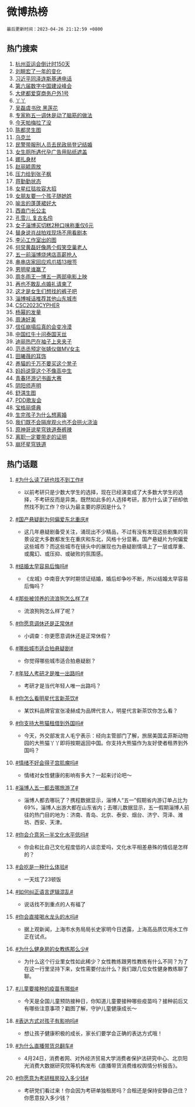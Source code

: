 # 微博热榜

`最后更新时间：2023-04-26 21:12:59 +0800`

## 热门搜索

1. [杭州亚运会倒计时150天](https://m.weibo.cn/search?containerid=100103type%3D1%26t%3D10%26q%3D%23%E6%9D%AD%E5%B7%9E%E4%BA%9A%E8%BF%90%E4%BC%9A%E5%80%92%E8%AE%A1%E6%97%B6150%E5%A4%A9%23&stream_entry_id=51&isnewpage=1&extparam=seat%3D1%26pos%3D0%26dgr%3D0%26c_type%3D51%26cate%3D10103%26filter_type%3Drealtimehot%26stream_entry_id%3D51%26display_time%3D1682514778%26pre_seqid%3D168251477873002027178&luicode=10000011&lfid=106003type%253D25%2526t%253D3%2526disable_hot%253D1%2526filter_type%253Drealtimehot)
1. [刘畊宏了一年的变化](https://m.weibo.cn/search?containerid=100103type%3D1%26t%3D10%26q%3D%23%E5%88%98%E7%95%8A%E5%AE%8F%E4%BA%86%E4%B8%80%E5%B9%B4%E7%9A%84%E5%8F%98%E5%8C%96%23&stream_entry_id=31&isnewpage=1&extparam=seat%3D1%26band_rank%3D1%26dgr%3D0%26realpos%3D1%26lcate%3D5001%26stream_entry_id%3D31%26pos%3D0%26c_type%3D31%26flag%3D2%26q%3D%2523%25E5%2588%2598%25E7%2595%258A%25E5%25AE%258F%25E4%25BA%2586%25E4%25B8%2580%25E5%25B9%25B4%25E7%259A%2584%25E5%258F%2598%25E5%258C%2596%2523%26cate%3D5001%26filter_type%3Drealtimehot%26display_time%3D1682514778%26pre_seqid%3D168251477873002027178&luicode=10000011&lfid=106003type%253D25%2526t%253D3%2526disable_hot%253D1%2526filter_type%253Drealtimehot)
1. [习近平同泽连斯基通电话](https://m.weibo.cn/search?containerid=100103type%3D1%26t%3D10%26q%3D%23%E4%B9%A0%E8%BF%91%E5%B9%B3%E5%90%8C%E6%B3%BD%E8%BF%9E%E6%96%AF%E5%9F%BA%E9%80%9A%E7%94%B5%E8%AF%9D%23&stream_entry_id=31&isnewpage=1&extparam=seat%3D1%26band_rank%3D2%26dgr%3D0%26realpos%3D2%26lcate%3D5001%26stream_entry_id%3D31%26pos%3D1%26c_type%3D31%26flag%3D1%26q%3D%2523%25E4%25B9%25A0%25E8%25BF%2591%25E5%25B9%25B3%25E5%2590%258C%25E6%25B3%25BD%25E8%25BF%259E%25E6%2596%25AF%25E5%259F%25BA%25E9%2580%259A%25E7%2594%25B5%25E8%25AF%259D%2523%26cate%3D5001%26filter_type%3Drealtimehot%26display_time%3D1682514778%26pre_seqid%3D168251477873002027178&luicode=10000011&lfid=106003type%253D25%2526t%253D3%2526disable_hot%253D1%2526filter_type%253Drealtimehot)
1. [第六届数字中国建设峰会](https://m.weibo.cn/search?containerid=100103type%3D1%26t%3D10%26q%3D%23%E7%AC%AC%E5%85%AD%E5%B1%8A%E6%95%B0%E5%AD%97%E4%B8%AD%E5%9B%BD%E5%BB%BA%E8%AE%BE%E5%B3%B0%E4%BC%9A%23&stream_entry_id=31&isnewpage=1&extparam=seat%3D1%26band_rank%3D3%26dgr%3D0%26realpos%3D3%26lcate%3D5001%26stream_entry_id%3D31%26pos%3D2%26c_type%3D31%26flag%3D1%26q%3D%2523%25E7%25AC%25AC%25E5%2585%25AD%25E5%25B1%258A%25E6%2595%25B0%25E5%25AD%2597%25E4%25B8%25AD%25E5%259B%25BD%25E5%25BB%25BA%25E8%25AE%25BE%25E5%25B3%25B0%25E4%25BC%259A%2523%26cate%3D5001%26filter_type%3Drealtimehot%26display_time%3D1682514778%26pre_seqid%3D168251477873002027178&luicode=10000011&lfid=106003type%253D25%2526t%253D3%2526disable_hot%253D1%2526filter_type%253Drealtimehot)
1. [大佬都爱穿商务户外1号](https://m.weibo.cn/search?containerid=100103type%3D1%26t%3D10%26q%3D%23%E5%A4%A7%E4%BD%AC%E9%83%BD%E7%88%B1%E7%A9%BF%E5%95%86%E5%8A%A1%E6%88%B7%E5%A4%961%E5%8F%B7%23&stream_entry_id=31&isnewpage=1&extparam=seat%3D1%26band_rank%3D4%26dgr%3D0%26lcate%3D5001%26topic_ad%3D1%26stream_entry_id%3D31%26pos%3D3%26c_type%3D31%26q%3D%2523%25E5%25A4%25A7%25E4%25BD%25AC%25E9%2583%25BD%25E7%2588%25B1%25E7%25A9%25BF%25E5%2595%2586%25E5%258A%25A1%25E6%2588%25B7%25E5%25A4%25961%25E5%258F%25B7%2523%26cate%3D5001%26filter_type%3Drealtimehot%26adid%3D187052%26display_time%3D1682514778%26pre_seqid%3D168251477873002027178&luicode=10000011&lfid=106003type%253D25%2526t%253D3%2526disable_hot%253D1%2526filter_type%253Drealtimehot)
1. [丫丫](https://m.weibo.cn/search?containerid=100103type%3D1%26t%3D10%26q%3D%E4%B8%AB%E4%B8%AB&stream_entry_id=31&isnewpage=1&extparam=seat%3D1%26band_rank%3D4%26dgr%3D0%26realpos%3D4%26lcate%3D5001%26stream_entry_id%3D31%26pos%3D4%26c_type%3D31%26flag%3D1%26q%3D%25E4%25B8%25AB%25E4%25B8%25AB%26cate%3D5001%26filter_type%3Drealtimehot%26display_time%3D1682514778%26pre_seqid%3D168251477873002027178&luicode=10000011&lfid=106003type%253D25%2526t%253D3%2526disable_hot%253D1%2526filter_type%253Drealtimehot)
1. [吴磊虞书欣 黑莲花](https://m.weibo.cn/search?containerid=100103type%3D1%26t%3D10%26q%3D%E5%90%B4%E7%A3%8A%E8%99%9E%E4%B9%A6%E6%AC%A3+%E9%BB%91%E8%8E%B2%E8%8A%B1&stream_entry_id=31&isnewpage=1&extparam=seat%3D1%26band_rank%3D5%26dgr%3D0%26realpos%3D5%26lcate%3D5001%26stream_entry_id%3D31%26pos%3D5%26c_type%3D31%26flag%3D2%26q%3D%25E5%2590%25B4%25E7%25A3%258A%25E8%2599%259E%25E4%25B9%25A6%25E6%25AC%25A3%2520%25E9%25BB%2591%25E8%258E%25B2%25E8%258A%25B1%26cate%3D5001%26filter_type%3Drealtimehot%26display_time%3D1682514778%26pre_seqid%3D168251477873002027178&luicode=10000011&lfid=106003type%253D25%2526t%253D3%2526disable_hot%253D1%2526filter_type%253Drealtimehot)
1. [专家称五一调休是动了脑筋的做法](https://m.weibo.cn/search?containerid=100103type%3D1%26t%3D10%26q%3D%23%E4%B8%93%E5%AE%B6%E7%A7%B0%E4%BA%94%E4%B8%80%E8%B0%83%E4%BC%91%E6%98%AF%E5%8A%A8%E4%BA%86%E8%84%91%E7%AD%8B%E7%9A%84%E5%81%9A%E6%B3%95%23&stream_entry_id=31&isnewpage=1&extparam=seat%3D1%26band_rank%3D6%26dgr%3D0%26realpos%3D6%26lcate%3D5001%26stream_entry_id%3D31%26pos%3D6%26c_type%3D31%26flag%3D2%26q%3D%2523%25E4%25B8%2593%25E5%25AE%25B6%25E7%25A7%25B0%25E4%25BA%2594%25E4%25B8%2580%25E8%25B0%2583%25E4%25BC%2591%25E6%2598%25AF%25E5%258A%25A8%25E4%25BA%2586%25E8%2584%2591%25E7%25AD%258B%25E7%259A%2584%25E5%2581%259A%25E6%25B3%2595%2523%26cate%3D5001%26filter_type%3Drealtimehot%26display_time%3D1682514778%26pre_seqid%3D168251477873002027178&luicode=10000011&lfid=106003type%253D25%2526t%253D3%2526disable_hot%253D1%2526filter_type%253Drealtimehot)
1. [今天帕梅拉了没](https://m.weibo.cn/search?containerid=100103type%3D1%26t%3D10%26q%3D%23%E4%BB%8A%E5%A4%A9%E5%B8%95%E6%A2%85%E6%8B%89%E4%BA%86%E6%B2%A1%23&stream_entry_id=31&isnewpage=1&extparam=seat%3D1%26band_rank%3D7%26dgr%3D0%26lcate%3D5001%26stream_entry_id%3D31%26pos%3D7%26c_type%3D31%26q%3D%2523%25E4%25BB%258A%25E5%25A4%25A9%25E5%25B8%2595%25E6%25A2%2585%25E6%258B%2589%25E4%25BA%2586%25E6%25B2%25A1%2523%26cate%3D5001%26filter_type%3Drealtimehot%26adid%3D187626%26display_time%3D1682514778%26pre_seqid%3D168251477873002027178&luicode=10000011&lfid=106003type%253D25%2526t%253D3%2526disable_hot%253D1%2526filter_type%253Drealtimehot)
1. [陈都灵生图](https://m.weibo.cn/search?containerid=100103type%3D1%26t%3D10%26q%3D%23%E9%99%88%E9%83%BD%E7%81%B5%E7%94%9F%E5%9B%BE%23&stream_entry_id=31&isnewpage=1&extparam=seat%3D1%26band_rank%3D7%26dgr%3D0%26realpos%3D7%26lcate%3D5001%26stream_entry_id%3D31%26pos%3D8%26c_type%3D31%26flag%3D1%26q%3D%2523%25E9%2599%2588%25E9%2583%25BD%25E7%2581%25B5%25E7%2594%259F%25E5%259B%25BE%2523%26cate%3D5001%26filter_type%3Drealtimehot%26display_time%3D1682514778%26pre_seqid%3D168251477873002027178&luicode=10000011&lfid=106003type%253D25%2526t%253D3%2526disable_hot%253D1%2526filter_type%253Drealtimehot)
1. [乌克兰](https://m.weibo.cn/search?containerid=100103type%3D1%26t%3D10%26q%3D%23%E4%B9%8C%E5%85%8B%E5%85%B0%23&stream_entry_id=31&isnewpage=1&extparam=seat%3D1%26band_rank%3D8%26dgr%3D0%26realpos%3D8%26lcate%3D5001%26stream_entry_id%3D31%26pos%3D9%26c_type%3D31%26flag%3D1%26q%3D%2523%25E4%25B9%258C%25E5%2585%258B%25E5%2585%25B0%2523%26cate%3D5001%26filter_type%3Drealtimehot%26display_time%3D1682514778%26pre_seqid%3D168251477873002027178&luicode=10000011&lfid=106003type%253D25%2526t%253D3%2526disable_hot%253D1%2526filter_type%253Drealtimehot)
1. [民警带服刑人员去民政局登记结婚](https://m.weibo.cn/search?containerid=100103type%3D1%26t%3D10%26q%3D%23%E6%B0%91%E8%AD%A6%E5%B8%A6%E6%9C%8D%E5%88%91%E4%BA%BA%E5%91%98%E5%8E%BB%E6%B0%91%E6%94%BF%E5%B1%80%E7%99%BB%E8%AE%B0%E7%BB%93%E5%A9%9A%23&stream_entry_id=31&isnewpage=1&extparam=seat%3D1%26band_rank%3D9%26dgr%3D0%26realpos%3D9%26lcate%3D5001%26stream_entry_id%3D31%26pos%3D10%26c_type%3D31%26flag%3D1%26q%3D%2523%25E6%25B0%2591%25E8%25AD%25A6%25E5%25B8%25A6%25E6%259C%258D%25E5%2588%2591%25E4%25BA%25BA%25E5%2591%2598%25E5%258E%25BB%25E6%25B0%2591%25E6%2594%25BF%25E5%25B1%2580%25E7%2599%25BB%25E8%25AE%25B0%25E7%25BB%2593%25E5%25A9%259A%2523%26cate%3D5001%26filter_type%3Drealtimehot%26display_time%3D1682514778%26pre_seqid%3D168251477873002027178&luicode=10000011&lfid=106003type%253D25%2526t%253D3%2526disable_hot%253D1%2526filter_type%253Drealtimehot)
1. [女生厕所遇代孕广告用贴纸遮盖](https://m.weibo.cn/search?containerid=100103type%3D1%26t%3D10%26q%3D%23%E5%A5%B3%E7%94%9F%E5%8E%95%E6%89%80%E9%81%87%E4%BB%A3%E5%AD%95%E5%B9%BF%E5%91%8A%E7%94%A8%E8%B4%B4%E7%BA%B8%E9%81%AE%E7%9B%96%23&stream_entry_id=31&isnewpage=1&extparam=seat%3D1%26band_rank%3D10%26dgr%3D0%26realpos%3D10%26lcate%3D5001%26stream_entry_id%3D31%26pos%3D11%26c_type%3D31%26flag%3D0%26q%3D%2523%25E5%25A5%25B3%25E7%2594%259F%25E5%258E%2595%25E6%2589%2580%25E9%2581%2587%25E4%25BB%25A3%25E5%25AD%2595%25E5%25B9%25BF%25E5%2591%258A%25E7%2594%25A8%25E8%25B4%25B4%25E7%25BA%25B8%25E9%2581%25AE%25E7%259B%2596%2523%26cate%3D5001%26filter_type%3Drealtimehot%26display_time%3D1682514778%26pre_seqid%3D168251477873002027178&luicode=10000011&lfid=106003type%253D25%2526t%253D3%2526disable_hot%253D1%2526filter_type%253Drealtimehot)
1. [娜扎身材](https://m.weibo.cn/search?containerid=100103type%3D1%26t%3D10%26q%3D%E5%A8%9C%E6%89%8E%E8%BA%AB%E6%9D%90&stream_entry_id=31&isnewpage=1&extparam=seat%3D1%26band_rank%3D11%26dgr%3D0%26realpos%3D11%26lcate%3D5001%26stream_entry_id%3D31%26pos%3D12%26c_type%3D31%26flag%3D1%26q%3D%25E5%25A8%259C%25E6%2589%258E%25E8%25BA%25AB%25E6%259D%2590%26cate%3D5001%26filter_type%3Drealtimehot%26display_time%3D1682514778%26pre_seqid%3D168251477873002027178&luicode=10000011&lfid=106003type%253D25%2526t%253D3%2526disable_hot%253D1%2526filter_type%253Drealtimehot)
1. [赵丽颖周放](https://m.weibo.cn/search?containerid=100103type%3D1%26t%3D10%26q%3D%E8%B5%B5%E4%B8%BD%E9%A2%96%E5%91%A8%E6%94%BE&stream_entry_id=31&isnewpage=1&extparam=seat%3D1%26band_rank%3D12%26dgr%3D0%26realpos%3D12%26lcate%3D5001%26stream_entry_id%3D31%26pos%3D13%26c_type%3D31%26flag%3D1%26q%3D%25E8%25B5%25B5%25E4%25B8%25BD%25E9%25A2%2596%25E5%2591%25A8%25E6%2594%25BE%26cate%3D5001%26filter_type%3Drealtimehot%26display_time%3D1682514778%26pre_seqid%3D168251477873002027178&luicode=10000011&lfid=106003type%253D25%2526t%253D3%2526disable_hot%253D1%2526filter_type%253Drealtimehot)
1. [压力给到张子枫](https://m.weibo.cn/search?containerid=100103type%3D1%26t%3D10%26q%3D%23%E5%8E%8B%E5%8A%9B%E7%BB%99%E5%88%B0%E5%BC%A0%E5%AD%90%E6%9E%AB%23&stream_entry_id=31&isnewpage=1&extparam=seat%3D1%26band_rank%3D13%26dgr%3D0%26realpos%3D13%26lcate%3D5001%26stream_entry_id%3D31%26pos%3D14%26c_type%3D31%26flag%3D1%26q%3D%2523%25E5%258E%258B%25E5%258A%259B%25E7%25BB%2599%25E5%2588%25B0%25E5%25BC%25A0%25E5%25AD%2590%25E6%259E%25AB%2523%26cate%3D5001%26filter_type%3Drealtimehot%26display_time%3D1682514778%26pre_seqid%3D168251477873002027178&luicode=10000011&lfid=106003type%253D25%2526t%253D3%2526disable_hot%253D1%2526filter_type%253Drealtimehot)
1. [蒋勤勤状态](https://m.weibo.cn/search?containerid=100103type%3D1%26t%3D10%26q%3D%E8%92%8B%E5%8B%A4%E5%8B%A4%E7%8A%B6%E6%80%81&stream_entry_id=31&isnewpage=1&extparam=seat%3D1%26band_rank%3D14%26dgr%3D0%26realpos%3D14%26lcate%3D5001%26stream_entry_id%3D31%26pos%3D15%26c_type%3D31%26flag%3D1%26q%3D%25E8%2592%258B%25E5%258B%25A4%25E5%258B%25A4%25E7%258A%25B6%25E6%2580%2581%26cate%3D5001%26filter_type%3Drealtimehot%26display_time%3D1682514778%26pre_seqid%3D168251477873002027178&luicode=10000011&lfid=106003type%253D25%2526t%253D3%2526disable_hot%253D1%2526filter_type%253Drealtimehot)
1. [女星红毯妆容大招](https://m.weibo.cn/search?containerid=100103type%3D1%26t%3D10%26q%3D%23%E5%A5%B3%E6%98%9F%E7%BA%A2%E6%AF%AF%E5%A6%86%E5%AE%B9%E5%A4%A7%E6%8B%9B%23&stream_entry_id=31&isnewpage=1&extparam=seat%3D1%26band_rank%3D15%26dgr%3D0%26realpos%3D15%26lcate%3D5001%26stream_entry_id%3D31%26pos%3D16%26c_type%3D31%26flag%3D0%26q%3D%2523%25E5%25A5%25B3%25E6%2598%259F%25E7%25BA%25A2%25E6%25AF%25AF%25E5%25A6%2586%25E5%25AE%25B9%25E5%25A4%25A7%25E6%258B%259B%2523%26cate%3D5001%26filter_type%3Drealtimehot%26adid%3D187644%26display_time%3D1682514778%26pre_seqid%3D168251477873002027178&luicode=10000011&lfid=106003type%253D25%2526t%253D3%2526disable_hot%253D1%2526filter_type%253Drealtimehot)
1. [女朋友要一个孩子随她姓](https://m.weibo.cn/search?containerid=100103type%3D1%26t%3D10%26q%3D%E5%A5%B3%E6%9C%8B%E5%8F%8B%E8%A6%81%E4%B8%80%E4%B8%AA%E5%AD%A9%E5%AD%90%E9%9A%8F%E5%A5%B9%E5%A7%93&stream_entry_id=31&isnewpage=1&extparam=seat%3D1%26band_rank%3D16%26dgr%3D0%26realpos%3D16%26lcate%3D5001%26stream_entry_id%3D31%26pos%3D17%26c_type%3D31%26flag%3D0%26q%3D%25E5%25A5%25B3%25E6%259C%258B%25E5%258F%258B%25E8%25A6%2581%25E4%25B8%2580%25E4%25B8%25AA%25E5%25AD%25A9%25E5%25AD%2590%25E9%259A%258F%25E5%25A5%25B9%25E5%25A7%2593%26cate%3D5001%26filter_type%3Drealtimehot%26display_time%3D1682514778%26pre_seqid%3D168251477873002027178&luicode=10000011&lfid=106003type%253D25%2526t%253D3%2526disable_hot%253D1%2526filter_type%253Drealtimehot)
1. [喻言的蓬蓬裙好大](https://m.weibo.cn/search?containerid=100103type%3D1%26t%3D10%26q%3D%23%E5%96%BB%E8%A8%80%E7%9A%84%E8%93%AC%E8%93%AC%E8%A3%99%E5%A5%BD%E5%A4%A7%23&stream_entry_id=31&isnewpage=1&extparam=seat%3D1%26band_rank%3D17%26dgr%3D0%26realpos%3D17%26lcate%3D5001%26stream_entry_id%3D31%26pos%3D18%26c_type%3D31%26flag%3D1%26q%3D%2523%25E5%2596%25BB%25E8%25A8%2580%25E7%259A%2584%25E8%2593%25AC%25E8%2593%25AC%25E8%25A3%2599%25E5%25A5%25BD%25E5%25A4%25A7%2523%26cate%3D5001%26filter_type%3Drealtimehot%26display_time%3D1682514778%26pre_seqid%3D168251477873002027178&luicode=10000011&lfid=106003type%253D25%2526t%253D3%2526disable_hot%253D1%2526filter_type%253Drealtimehot)
1. [西直门长公主](https://m.weibo.cn/search?containerid=100103type%3D1%26t%3D10%26q%3D%E8%A5%BF%E7%9B%B4%E9%97%A8%E9%95%BF%E5%85%AC%E4%B8%BB&stream_entry_id=31&isnewpage=1&extparam=seat%3D1%26band_rank%3D18%26dgr%3D0%26realpos%3D18%26lcate%3D5001%26stream_entry_id%3D31%26pos%3D19%26c_type%3D31%26flag%3D0%26q%3D%25E8%25A5%25BF%25E7%259B%25B4%25E9%2597%25A8%25E9%2595%25BF%25E5%2585%25AC%25E4%25B8%25BB%26cate%3D5001%26filter_type%3Drealtimehot%26display_time%3D1682514778%26pre_seqid%3D168251477873002027178&luicode=10000011&lfid=106003type%253D25%2526t%253D3%2526disable_hot%253D1%2526filter_type%253Drealtimehot)
1. [孔雪儿 复古名伶](https://m.weibo.cn/search?containerid=100103type%3D1%26t%3D10%26q%3D%E5%AD%94%E9%9B%AA%E5%84%BF+%E5%A4%8D%E5%8F%A4%E5%90%8D%E4%BC%B6&stream_entry_id=31&isnewpage=1&extparam=seat%3D1%26band_rank%3D19%26dgr%3D0%26realpos%3D19%26lcate%3D5001%26stream_entry_id%3D31%26pos%3D20%26c_type%3D31%26flag%3D1%26q%3D%25E5%25AD%2594%25E9%259B%25AA%25E5%2584%25BF%2520%25E5%25A4%258D%25E5%258F%25A4%25E5%2590%258D%25E4%25BC%25B6%26cate%3D5001%26filter_type%3Drealtimehot%26display_time%3D1682514778%26pre_seqid%3D168251477873002027178&luicode=10000011&lfid=106003type%253D25%2526t%253D3%2526disable_hot%253D1%2526filter_type%253Drealtimehot)
1. [女子淄博买切糕2种口味称重仅6元](https://m.weibo.cn/search?containerid=100103type%3D1%26t%3D10%26q%3D%23%E5%A5%B3%E5%AD%90%E6%B7%84%E5%8D%9A%E4%B9%B0%E5%88%87%E7%B3%952%E7%A7%8D%E5%8F%A3%E5%91%B3%E7%A7%B0%E9%87%8D%E4%BB%856%E5%85%83%23&stream_entry_id=31&isnewpage=1&extparam=seat%3D1%26band_rank%3D20%26dgr%3D0%26realpos%3D20%26lcate%3D5001%26stream_entry_id%3D31%26pos%3D21%26c_type%3D31%26flag%3D0%26q%3D%2523%25E5%25A5%25B3%25E5%25AD%2590%25E6%25B7%2584%25E5%258D%259A%25E4%25B9%25B0%25E5%2588%2587%25E7%25B3%25952%25E7%25A7%258D%25E5%258F%25A3%25E5%2591%25B3%25E7%25A7%25B0%25E9%2587%258D%25E4%25BB%25856%25E5%2585%2583%2523%26cate%3D5001%26filter_type%3Drealtimehot%26display_time%3D1682514778%26pre_seqid%3D168251477873002027178&luicode=10000011&lfid=106003type%253D25%2526t%253D3%2526disable_hot%253D1%2526filter_type%253Drealtimehot)
1. [替身说肖战拍戏现场不用看剧本](https://m.weibo.cn/search?containerid=100103type%3D1%26t%3D10%26q%3D%23%E6%9B%BF%E8%BA%AB%E8%AF%B4%E8%82%96%E6%88%98%E6%8B%8D%E6%88%8F%E7%8E%B0%E5%9C%BA%E4%B8%8D%E7%94%A8%E7%9C%8B%E5%89%A7%E6%9C%AC%23&stream_entry_id=31&isnewpage=1&extparam=seat%3D1%26band_rank%3D21%26dgr%3D0%26realpos%3D21%26lcate%3D5001%26stream_entry_id%3D31%26pos%3D22%26c_type%3D31%26flag%3D2%26q%3D%2523%25E6%259B%25BF%25E8%25BA%25AB%25E8%25AF%25B4%25E8%2582%2596%25E6%2588%2598%25E6%258B%258D%25E6%2588%258F%25E7%258E%25B0%25E5%259C%25BA%25E4%25B8%258D%25E7%2594%25A8%25E7%259C%258B%25E5%2589%25A7%25E6%259C%25AC%2523%26cate%3D5001%26filter_type%3Drealtimehot%26display_time%3D1682514778%26pre_seqid%3D168251477873002027178&luicode=10000011&lfid=106003type%253D25%2526t%253D3%2526disable_hot%253D1%2526filter_type%253Drealtimehot)
1. [李沁工作室出的图](https://m.weibo.cn/search?containerid=100103type%3D1%26t%3D10%26q%3D%E6%9D%8E%E6%B2%81%E5%B7%A5%E4%BD%9C%E5%AE%A4%E5%87%BA%E7%9A%84%E5%9B%BE&stream_entry_id=31&isnewpage=1&extparam=seat%3D1%26band_rank%3D22%26dgr%3D0%26realpos%3D22%26lcate%3D5001%26stream_entry_id%3D31%26pos%3D23%26c_type%3D31%26flag%3D0%26q%3D%25E6%259D%258E%25E6%25B2%2581%25E5%25B7%25A5%25E4%25BD%259C%25E5%25AE%25A4%25E5%2587%25BA%25E7%259A%2584%25E5%259B%25BE%26cate%3D5001%26filter_type%3Drealtimehot%26display_time%3D1682514778%26pre_seqid%3D168251477873002027178&luicode=10000011&lfid=106003type%253D25%2526t%253D3%2526disable_hot%253D1%2526filter_type%253Drealtimehot)
1. [何炅黄磊好像两个假笑空巢老人](https://m.weibo.cn/search?containerid=100103type%3D1%26t%3D10%26q%3D%23%E4%BD%95%E7%82%85%E9%BB%84%E7%A3%8A%E5%A5%BD%E5%83%8F%E4%B8%A4%E4%B8%AA%E5%81%87%E7%AC%91%E7%A9%BA%E5%B7%A2%E8%80%81%E4%BA%BA%23&stream_entry_id=31&isnewpage=1&extparam=seat%3D1%26band_rank%3D23%26dgr%3D0%26realpos%3D23%26lcate%3D5001%26stream_entry_id%3D31%26pos%3D24%26c_type%3D31%26flag%3D0%26q%3D%2523%25E4%25BD%2595%25E7%2582%2585%25E9%25BB%2584%25E7%25A3%258A%25E5%25A5%25BD%25E5%2583%258F%25E4%25B8%25A4%25E4%25B8%25AA%25E5%2581%2587%25E7%25AC%2591%25E7%25A9%25BA%25E5%25B7%25A2%25E8%2580%2581%25E4%25BA%25BA%2523%26cate%3D5001%26filter_type%3Drealtimehot%26display_time%3D1682514778%26pre_seqid%3D168251477873002027178&luicode=10000011&lfid=106003type%253D25%2526t%253D3%2526disable_hot%253D1%2526filter_type%253Drealtimehot)
1. [五一前淄博烧烤店高薪抢人](https://m.weibo.cn/search?containerid=100103type%3D1%26t%3D10%26q%3D%23%E4%BA%94%E4%B8%80%E5%89%8D%E6%B7%84%E5%8D%9A%E7%83%A7%E7%83%A4%E5%BA%97%E9%AB%98%E8%96%AA%E6%8A%A2%E4%BA%BA%23&stream_entry_id=31&isnewpage=1&extparam=seat%3D1%26band_rank%3D24%26dgr%3D0%26realpos%3D24%26lcate%3D5001%26stream_entry_id%3D31%26pos%3D25%26c_type%3D31%26flag%3D1%26q%3D%2523%25E4%25BA%2594%25E4%25B8%2580%25E5%2589%258D%25E6%25B7%2584%25E5%258D%259A%25E7%2583%25A7%25E7%2583%25A4%25E5%25BA%2597%25E9%25AB%2598%25E8%2596%25AA%25E6%258A%25A2%25E4%25BA%25BA%2523%26cate%3D5001%26filter_type%3Drealtimehot%26display_time%3D1682514778%26pre_seqid%3D168251477873002027178&luicode=10000011&lfid=106003type%253D25%2526t%253D3%2526disable_hot%253D1%2526filter_type%253Drealtimehot)
1. [串串店家回应鸡爪插13根签](https://m.weibo.cn/search?containerid=100103type%3D1%26t%3D10%26q%3D%23%E4%B8%B2%E4%B8%B2%E5%BA%97%E5%AE%B6%E5%9B%9E%E5%BA%94%E9%B8%A1%E7%88%AA%E6%8F%9213%E6%A0%B9%E7%AD%BE%23&stream_entry_id=31&isnewpage=1&extparam=seat%3D1%26band_rank%3D25%26dgr%3D0%26realpos%3D25%26lcate%3D5001%26stream_entry_id%3D31%26pos%3D26%26c_type%3D31%26flag%3D1%26q%3D%2523%25E4%25B8%25B2%25E4%25B8%25B2%25E5%25BA%2597%25E5%25AE%25B6%25E5%259B%259E%25E5%25BA%2594%25E9%25B8%25A1%25E7%2588%25AA%25E6%258F%259213%25E6%25A0%25B9%25E7%25AD%25BE%2523%26cate%3D5001%26filter_type%3Drealtimehot%26display_time%3D1682514778%26pre_seqid%3D168251477873002027178&luicode=10000011&lfid=106003type%253D25%2526t%253D3%2526disable_hot%253D1%2526filter_type%253Drealtimehot)
1. [男明星谁赢了](https://m.weibo.cn/search?containerid=100103type%3D1%26t%3D10%26q%3D%E7%94%B7%E6%98%8E%E6%98%9F%E8%B0%81%E8%B5%A2%E4%BA%86&stream_entry_id=31&isnewpage=1&extparam=seat%3D1%26band_rank%3D26%26dgr%3D0%26realpos%3D26%26lcate%3D5001%26stream_entry_id%3D31%26pos%3D27%26c_type%3D31%26flag%3D1%26q%3D%25E7%2594%25B7%25E6%2598%258E%25E6%2598%259F%25E8%25B0%2581%25E8%25B5%25A2%25E4%25BA%2586%26cate%3D5001%26filter_type%3Drealtimehot%26display_time%3D1682514778%26pre_seqid%3D168251477873002027178&luicode=10000011&lfid=106003type%253D25%2526t%253D3%2526disable_hot%253D1%2526filter_type%253Drealtimehot)
1. [周冬雨王一博五一两部电影上映](https://m.weibo.cn/search?containerid=100103type%3D1%26t%3D10%26q%3D%23%E5%91%A8%E5%86%AC%E9%9B%A8%E7%8E%8B%E4%B8%80%E5%8D%9A%E4%BA%94%E4%B8%80%E4%B8%A4%E9%83%A8%E7%94%B5%E5%BD%B1%E4%B8%8A%E6%98%A0%23&stream_entry_id=31&isnewpage=1&extparam=seat%3D1%26band_rank%3D27%26dgr%3D0%26realpos%3D27%26lcate%3D5001%26stream_entry_id%3D31%26pos%3D28%26c_type%3D31%26flag%3D1%26q%3D%2523%25E5%2591%25A8%25E5%2586%25AC%25E9%259B%25A8%25E7%258E%258B%25E4%25B8%2580%25E5%258D%259A%25E4%25BA%2594%25E4%25B8%2580%25E4%25B8%25A4%25E9%2583%25A8%25E7%2594%25B5%25E5%25BD%25B1%25E4%25B8%258A%25E6%2598%25A0%2523%26cate%3D5001%26filter_type%3Drealtimehot%26display_time%3D1682514778%26pre_seqid%3D168251477873002027178&luicode=10000011&lfid=106003type%253D25%2526t%253D3%2526disable_hot%253D1%2526filter_type%253Drealtimehot)
1. [再也不敢乱点婚礼请柬了](https://m.weibo.cn/search?containerid=100103type%3D1%26t%3D10%26q%3D%23%E5%86%8D%E4%B9%9F%E4%B8%8D%E6%95%A2%E4%B9%B1%E7%82%B9%E5%A9%9A%E7%A4%BC%E8%AF%B7%E6%9F%AC%E4%BA%86%23&stream_entry_id=31&isnewpage=1&extparam=seat%3D1%26band_rank%3D28%26dgr%3D0%26realpos%3D28%26lcate%3D5001%26stream_entry_id%3D31%26pos%3D29%26c_type%3D31%26flag%3D0%26q%3D%2523%25E5%2586%258D%25E4%25B9%259F%25E4%25B8%258D%25E6%2595%25A2%25E4%25B9%25B1%25E7%2582%25B9%25E5%25A9%259A%25E7%25A4%25BC%25E8%25AF%25B7%25E6%259F%25AC%25E4%25BA%2586%2523%26cate%3D5001%26filter_type%3Drealtimehot%26display_time%3D1682514778%26pre_seqid%3D168251477873002027178&luicode=10000011&lfid=106003type%253D25%2526t%253D3%2526disable_hot%253D1%2526filter_type%253Drealtimehot)
1. [这才是女生们想找的裤子吧](https://m.weibo.cn/search?containerid=100103type%3D1%26t%3D10%26q%3D%23%E8%BF%99%E6%89%8D%E6%98%AF%E5%A5%B3%E7%94%9F%E4%BB%AC%E6%83%B3%E6%89%BE%E7%9A%84%E8%A3%A4%E5%AD%90%E5%90%A7%23&stream_entry_id=31&isnewpage=1&extparam=seat%3D1%26band_rank%3D29%26dgr%3D0%26realpos%3D29%26lcate%3D5001%26stream_entry_id%3D31%26pos%3D30%26c_type%3D31%26flag%3D0%26q%3D%2523%25E8%25BF%2599%25E6%2589%258D%25E6%2598%25AF%25E5%25A5%25B3%25E7%2594%259F%25E4%25BB%25AC%25E6%2583%25B3%25E6%2589%25BE%25E7%259A%2584%25E8%25A3%25A4%25E5%25AD%2590%25E5%2590%25A7%2523%26cate%3D5001%26filter_type%3Drealtimehot%26display_time%3D1682514778%26pre_seqid%3D168251477873002027178&luicode=10000011&lfid=106003type%253D25%2526t%253D3%2526disable_hot%253D1%2526filter_type%253Drealtimehot)
1. [淄博喊话推荐其他山东城市](https://m.weibo.cn/search?containerid=100103type%3D1%26t%3D10%26q%3D%23%E6%B7%84%E5%8D%9A%E5%96%8A%E8%AF%9D%E6%8E%A8%E8%8D%90%E5%85%B6%E4%BB%96%E5%B1%B1%E4%B8%9C%E5%9F%8E%E5%B8%82%23&stream_entry_id=31&isnewpage=1&extparam=seat%3D1%26band_rank%3D30%26dgr%3D0%26realpos%3D30%26lcate%3D5001%26stream_entry_id%3D31%26pos%3D31%26c_type%3D31%26flag%3D0%26q%3D%2523%25E6%25B7%2584%25E5%258D%259A%25E5%2596%258A%25E8%25AF%259D%25E6%258E%25A8%25E8%258D%2590%25E5%2585%25B6%25E4%25BB%2596%25E5%25B1%25B1%25E4%25B8%259C%25E5%259F%258E%25E5%25B8%2582%2523%26cate%3D5001%26filter_type%3Drealtimehot%26display_time%3D1682514778%26pre_seqid%3D168251477873002027178&luicode=10000011&lfid=106003type%253D25%2526t%253D3%2526disable_hot%253D1%2526filter_type%253Drealtimehot)
1. [CSC2023CYPHER](https://m.weibo.cn/search?containerid=100103type%3D1%26t%3D10%26q%3D%23CSC2023CYPHER%23&stream_entry_id=31&isnewpage=1&extparam=seat%3D1%26band_rank%3D31%26dgr%3D0%26realpos%3D31%26lcate%3D5001%26stream_entry_id%3D31%26pos%3D32%26c_type%3D31%26flag%3D1%26q%3D%2523CSC2023CYPHER%2523%26cate%3D5001%26filter_type%3Drealtimehot%26display_time%3D1682514778%26pre_seqid%3D168251477873002027178&luicode=10000011&lfid=106003type%253D25%2526t%253D3%2526disable_hot%253D1%2526filter_type%253Drealtimehot)
1. [杨幂的发量](https://m.weibo.cn/search?containerid=100103type%3D1%26t%3D10%26q%3D%23%E6%9D%A8%E5%B9%82%E7%9A%84%E5%8F%91%E9%87%8F%23&stream_entry_id=31&isnewpage=1&extparam=seat%3D1%26band_rank%3D32%26dgr%3D0%26realpos%3D32%26lcate%3D5001%26stream_entry_id%3D31%26pos%3D33%26c_type%3D31%26flag%3D0%26q%3D%2523%25E6%259D%25A8%25E5%25B9%2582%25E7%259A%2584%25E5%258F%2591%25E9%2587%258F%2523%26cate%3D5001%26filter_type%3Drealtimehot%26display_time%3D1682514778%26pre_seqid%3D168251477873002027178&luicode=10000011&lfid=106003type%253D25%2526t%253D3%2526disable_hot%253D1%2526filter_type%253Drealtimehot)
1. [周涛好美](https://m.weibo.cn/search?containerid=100103type%3D1%26t%3D10%26q%3D%E5%91%A8%E6%B6%9B%E5%A5%BD%E7%BE%8E&stream_entry_id=31&isnewpage=1&extparam=seat%3D1%26band_rank%3D33%26dgr%3D0%26realpos%3D33%26lcate%3D5001%26stream_entry_id%3D31%26pos%3D34%26c_type%3D31%26flag%3D0%26q%3D%25E5%2591%25A8%25E6%25B6%259B%25E5%25A5%25BD%25E7%25BE%258E%26cate%3D5001%26filter_type%3Drealtimehot%26display_time%3D1682514778%26pre_seqid%3D168251477873002027178&luicode=10000011&lfid=106003type%253D25%2526t%253D3%2526disable_hot%253D1%2526filter_type%253Drealtimehot)
1. [信任崩塌后真的会变冷漠](https://m.weibo.cn/search?containerid=100103type%3D1%26t%3D10%26q%3D%E4%BF%A1%E4%BB%BB%E5%B4%A9%E5%A1%8C%E5%90%8E%E7%9C%9F%E7%9A%84%E4%BC%9A%E5%8F%98%E5%86%B7%E6%BC%A0&stream_entry_id=31&isnewpage=1&extparam=seat%3D1%26band_rank%3D34%26dgr%3D0%26realpos%3D34%26lcate%3D5001%26stream_entry_id%3D31%26pos%3D35%26c_type%3D31%26flag%3D1%26q%3D%25E4%25BF%25A1%25E4%25BB%25BB%25E5%25B4%25A9%25E5%25A1%258C%25E5%2590%258E%25E7%259C%259F%25E7%259A%2584%25E4%25BC%259A%25E5%258F%2598%25E5%2586%25B7%25E6%25BC%25A0%26cate%3D5001%26filter_type%3Drealtimehot%26display_time%3D1682514778%26pre_seqid%3D168251477873002027178&luicode=10000011&lfid=106003type%253D25%2526t%253D3%2526disable_hot%253D1%2526filter_type%253Drealtimehot)
1. [中国红牛十问泰国天丝](https://m.weibo.cn/search?containerid=100103type%3D1%26t%3D10%26q%3D%23%E4%B8%AD%E5%9B%BD%E7%BA%A2%E7%89%9B%E5%8D%81%E9%97%AE%E6%B3%B0%E5%9B%BD%E5%A4%A9%E4%B8%9D%23&stream_entry_id=31&isnewpage=1&extparam=seat%3D1%26band_rank%3D35%26dgr%3D0%26realpos%3D35%26lcate%3D5001%26stream_entry_id%3D31%26pos%3D36%26c_type%3D31%26flag%3D1%26q%3D%2523%25E4%25B8%25AD%25E5%259B%25BD%25E7%25BA%25A2%25E7%2589%259B%25E5%258D%2581%25E9%2597%25AE%25E6%25B3%25B0%25E5%259B%25BD%25E5%25A4%25A9%25E4%25B8%259D%2523%26cate%3D5001%26filter_type%3Drealtimehot%26display_time%3D1682514778%26pre_seqid%3D168251477873002027178&luicode=10000011&lfid=106003type%253D25%2526t%253D3%2526disable_hot%253D1%2526filter_type%253Drealtimehot)
1. [迪丽热巴在袖子上夹夹子](https://m.weibo.cn/search?containerid=100103type%3D1%26t%3D10%26q%3D%23%E8%BF%AA%E4%B8%BD%E7%83%AD%E5%B7%B4%E5%9C%A8%E8%A2%96%E5%AD%90%E4%B8%8A%E5%A4%B9%E5%A4%B9%E5%AD%90%23&stream_entry_id=31&isnewpage=1&extparam=seat%3D1%26band_rank%3D36%26dgr%3D0%26realpos%3D36%26lcate%3D5001%26stream_entry_id%3D31%26pos%3D37%26c_type%3D31%26flag%3D0%26q%3D%2523%25E8%25BF%25AA%25E4%25B8%25BD%25E7%2583%25AD%25E5%25B7%25B4%25E5%259C%25A8%25E8%25A2%2596%25E5%25AD%2590%25E4%25B8%258A%25E5%25A4%25B9%25E5%25A4%25B9%25E5%25AD%2590%2523%26cate%3D5001%26filter_type%3Drealtimehot%26display_time%3D1682514778%26pre_seqid%3D168251477873002027178&luicode=10000011&lfid=106003type%253D25%2526t%253D3%2526disable_hot%253D1%2526filter_type%253Drealtimehot)
1. [范丞丞预定张婧仪做MV女主](https://m.weibo.cn/search?containerid=100103type%3D1%26t%3D10%26q%3D%23%E8%8C%83%E4%B8%9E%E4%B8%9E%E9%A2%84%E5%AE%9A%E5%BC%A0%E5%A9%A7%E4%BB%AA%E5%81%9AMV%E5%A5%B3%E4%B8%BB%23&stream_entry_id=31&isnewpage=1&extparam=seat%3D1%26band_rank%3D37%26dgr%3D0%26realpos%3D37%26lcate%3D5001%26stream_entry_id%3D31%26pos%3D38%26c_type%3D31%26flag%3D1%26q%3D%2523%25E8%258C%2583%25E4%25B8%259E%25E4%25B8%259E%25E9%25A2%2584%25E5%25AE%259A%25E5%25BC%25A0%25E5%25A9%25A7%25E4%25BB%25AA%25E5%2581%259AMV%25E5%25A5%25B3%25E4%25B8%25BB%2523%26cate%3D5001%26filter_type%3Drealtimehot%26display_time%3D1682514778%26pre_seqid%3D168251477873002027178&luicode=10000011&lfid=106003type%253D25%2526t%253D3%2526disable_hot%253D1%2526filter_type%253Drealtimehot)
1. [田曦薇的耳饰](https://m.weibo.cn/search?containerid=100103type%3D1%26t%3D10%26q%3D%23%E7%94%B0%E6%9B%A6%E8%96%87%E7%9A%84%E8%80%B3%E9%A5%B0%23&stream_entry_id=31&isnewpage=1&extparam=seat%3D1%26band_rank%3D38%26dgr%3D0%26realpos%3D38%26lcate%3D5001%26stream_entry_id%3D31%26pos%3D39%26c_type%3D31%26flag%3D1%26q%3D%2523%25E7%2594%25B0%25E6%259B%25A6%25E8%2596%2587%25E7%259A%2584%25E8%2580%25B3%25E9%25A5%25B0%2523%26cate%3D5001%26filter_type%3Drealtimehot%26display_time%3D1682514778%26pre_seqid%3D168251477873002027178&luicode=10000011&lfid=106003type%253D25%2526t%253D3%2526disable_hot%253D1%2526filter_type%253Drealtimehot)
1. [养猫的千万不要买这个凳子](https://m.weibo.cn/search?containerid=100103type%3D1%26t%3D10%26q%3D%23%E5%85%BB%E7%8C%AB%E7%9A%84%E5%8D%83%E4%B8%87%E4%B8%8D%E8%A6%81%E4%B9%B0%E8%BF%99%E4%B8%AA%E5%87%B3%E5%AD%90%23&stream_entry_id=31&isnewpage=1&extparam=seat%3D1%26band_rank%3D39%26dgr%3D0%26realpos%3D39%26lcate%3D5001%26stream_entry_id%3D31%26pos%3D40%26c_type%3D31%26flag%3D0%26q%3D%2523%25E5%2585%25BB%25E7%258C%25AB%25E7%259A%2584%25E5%258D%2583%25E4%25B8%2587%25E4%25B8%258D%25E8%25A6%2581%25E4%25B9%25B0%25E8%25BF%2599%25E4%25B8%25AA%25E5%2587%25B3%25E5%25AD%2590%2523%26cate%3D5001%26filter_type%3Drealtimehot%26display_time%3D1682514778%26pre_seqid%3D168251477873002027178&luicode=10000011&lfid=106003type%253D25%2526t%253D3%2526disable_hot%253D1%2526filter_type%253Drealtimehot)
1. [妈妈说穿这个不像高中生](https://m.weibo.cn/search?containerid=100103type%3D1%26t%3D10%26q%3D%23%E5%A6%88%E5%A6%88%E8%AF%B4%E7%A9%BF%E8%BF%99%E4%B8%AA%E4%B8%8D%E5%83%8F%E9%AB%98%E4%B8%AD%E7%94%9F%23&stream_entry_id=31&isnewpage=1&extparam=seat%3D1%26band_rank%3D40%26dgr%3D0%26realpos%3D40%26lcate%3D5001%26stream_entry_id%3D31%26pos%3D41%26c_type%3D31%26flag%3D0%26q%3D%2523%25E5%25A6%2588%25E5%25A6%2588%25E8%25AF%25B4%25E7%25A9%25BF%25E8%25BF%2599%25E4%25B8%25AA%25E4%25B8%258D%25E5%2583%258F%25E9%25AB%2598%25E4%25B8%25AD%25E7%2594%259F%2523%26cate%3D5001%26filter_type%3Drealtimehot%26display_time%3D1682514778%26pre_seqid%3D168251477873002027178&luicode=10000011&lfid=106003type%253D25%2526t%253D3%2526disable_hot%253D1%2526filter_type%253Drealtimehot)
1. [青春环游记书画大赛](https://m.weibo.cn/search?containerid=100103type%3D1%26t%3D10%26q%3D%23%E9%9D%92%E6%98%A5%E7%8E%AF%E6%B8%B8%E8%AE%B0%E4%B9%A6%E7%94%BB%E5%A4%A7%E8%B5%9B%23&stream_entry_id=31&isnewpage=1&extparam=seat%3D1%26band_rank%3D41%26dgr%3D0%26realpos%3D41%26lcate%3D5001%26stream_entry_id%3D31%26pos%3D42%26c_type%3D31%26flag%3D1%26q%3D%2523%25E9%259D%2592%25E6%2598%25A5%25E7%258E%25AF%25E6%25B8%25B8%25E8%25AE%25B0%25E4%25B9%25A6%25E7%2594%25BB%25E5%25A4%25A7%25E8%25B5%259B%2523%26cate%3D5001%26filter_type%3Drealtimehot%26display_time%3D1682514778%26pre_seqid%3D168251477873002027178&luicode=10000011&lfid=106003type%253D25%2526t%253D3%2526disable_hot%253D1%2526filter_type%253Drealtimehot)
1. [阴阳师声明](https://m.weibo.cn/search?containerid=100103type%3D1%26t%3D10%26q%3D%E9%98%B4%E9%98%B3%E5%B8%88%E5%A3%B0%E6%98%8E&stream_entry_id=31&isnewpage=1&extparam=seat%3D1%26band_rank%3D42%26dgr%3D0%26realpos%3D42%26lcate%3D5001%26stream_entry_id%3D31%26pos%3D43%26c_type%3D31%26flag%3D0%26q%3D%25E9%2598%25B4%25E9%2598%25B3%25E5%25B8%2588%25E5%25A3%25B0%25E6%2598%258E%26cate%3D5001%26filter_type%3Drealtimehot%26display_time%3D1682514778%26pre_seqid%3D168251477873002027178&luicode=10000011&lfid=106003type%253D25%2526t%253D3%2526disable_hot%253D1%2526filter_type%253Drealtimehot)
1. [舒淇生图](https://m.weibo.cn/search?containerid=100103type%3D1%26t%3D10%26q%3D%E8%88%92%E6%B7%87%E7%94%9F%E5%9B%BE&stream_entry_id=31&isnewpage=1&extparam=seat%3D1%26band_rank%3D43%26dgr%3D0%26realpos%3D43%26lcate%3D5001%26stream_entry_id%3D31%26pos%3D44%26c_type%3D31%26flag%3D0%26q%3D%25E8%2588%2592%25E6%25B7%2587%25E7%2594%259F%25E5%259B%25BE%26cate%3D5001%26filter_type%3Drealtimehot%26display_time%3D1682514778%26pre_seqid%3D168251477873002027178&luicode=10000011&lfid=106003type%253D25%2526t%253D3%2526disable_hot%253D1%2526filter_type%253Drealtimehot)
1. [PDD歌友会](https://m.weibo.cn/search?containerid=100103type%3D1%26t%3D10%26q%3DPDD%E6%AD%8C%E5%8F%8B%E4%BC%9A&stream_entry_id=31&isnewpage=1&extparam=seat%3D1%26band_rank%3D44%26dgr%3D0%26realpos%3D44%26lcate%3D5001%26stream_entry_id%3D31%26pos%3D45%26c_type%3D31%26flag%3D0%26q%3DPDD%25E6%25AD%258C%25E5%258F%258B%25E4%25BC%259A%26cate%3D5001%26filter_type%3Drealtimehot%26display_time%3D1682514778%26pre_seqid%3D168251477873002027178&luicode=10000011&lfid=106003type%253D25%2526t%253D3%2526disable_hot%253D1%2526filter_type%253Drealtimehot)
1. [宝格丽盛典](https://m.weibo.cn/search?containerid=100103type%3D1%26t%3D10%26q%3D%E5%AE%9D%E6%A0%BC%E4%B8%BD%E7%9B%9B%E5%85%B8&stream_entry_id=31&isnewpage=1&extparam=seat%3D1%26band_rank%3D45%26dgr%3D0%26realpos%3D45%26lcate%3D5001%26stream_entry_id%3D31%26pos%3D46%26c_type%3D31%26flag%3D0%26q%3D%25E5%25AE%259D%25E6%25A0%25BC%25E4%25B8%25BD%25E7%259B%259B%25E5%2585%25B8%26cate%3D5001%26filter_type%3Drealtimehot%26display_time%3D1682514778%26pre_seqid%3D168251477873002027178&luicode=10000011&lfid=106003type%253D25%2526t%253D3%2526disable_hot%253D1%2526filter_type%253Drealtimehot)
1. [生完孩子为什么想离婚](https://m.weibo.cn/search?containerid=100103type%3D1%26t%3D10%26q%3D%23%E7%94%9F%E5%AE%8C%E5%AD%A9%E5%AD%90%E4%B8%BA%E4%BB%80%E4%B9%88%E6%83%B3%E7%A6%BB%E5%A9%9A%23&stream_entry_id=31&isnewpage=1&extparam=seat%3D1%26band_rank%3D46%26dgr%3D0%26realpos%3D46%26lcate%3D5001%26stream_entry_id%3D31%26pos%3D47%26c_type%3D31%26flag%3D0%26q%3D%2523%25E7%2594%259F%25E5%25AE%258C%25E5%25AD%25A9%25E5%25AD%2590%25E4%25B8%25BA%25E4%25BB%2580%25E4%25B9%2588%25E6%2583%25B3%25E7%25A6%25BB%25E5%25A9%259A%2523%26cate%3D5001%26filter_type%3Drealtimehot%26display_time%3D1682514778%26pre_seqid%3D168251477873002027178&luicode=10000011&lfid=106003type%253D25%2526t%253D3%2526disable_hot%253D1%2526filter_type%253Drealtimehot)
1. [我们既不会隔岸观火也不会拱火浇油](https://m.weibo.cn/search?containerid=100103type%3D1%26t%3D10%26q%3D%23%E6%88%91%E4%BB%AC%E6%97%A2%E4%B8%8D%E4%BC%9A%E9%9A%94%E5%B2%B8%E8%A7%82%E7%81%AB%E4%B9%9F%E4%B8%8D%E4%BC%9A%E6%8B%B1%E7%81%AB%E6%B5%87%E6%B2%B9%23&stream_entry_id=31&isnewpage=1&extparam=seat%3D1%26band_rank%3D47%26dgr%3D0%26realpos%3D47%26lcate%3D5001%26stream_entry_id%3D31%26pos%3D48%26c_type%3D31%26flag%3D1%26q%3D%2523%25E6%2588%2591%25E4%25BB%25AC%25E6%2597%25A2%25E4%25B8%258D%25E4%25BC%259A%25E9%259A%2594%25E5%25B2%25B8%25E8%25A7%2582%25E7%2581%25AB%25E4%25B9%259F%25E4%25B8%258D%25E4%25BC%259A%25E6%258B%25B1%25E7%2581%25AB%25E6%25B5%2587%25E6%25B2%25B9%2523%26cate%3D5001%26filter_type%3Drealtimehot%26display_time%3D1682514778%26pre_seqid%3D168251477873002027178&luicode=10000011&lfid=106003type%253D25%2526t%253D3%2526disable_hot%253D1%2526filter_type%253Drealtimehot)
1. [原神哥说星穹铁道泰裤辣](https://m.weibo.cn/search?containerid=100103type%3D1%26t%3D10%26q%3D%23%E5%8E%9F%E7%A5%9E%E5%93%A5%E8%AF%B4%E6%98%9F%E7%A9%B9%E9%93%81%E9%81%93%E6%B3%B0%E8%A3%A4%E8%BE%A3%23&stream_entry_id=31&isnewpage=1&extparam=seat%3D1%26band_rank%3D48%26dgr%3D0%26realpos%3D48%26lcate%3D5001%26stream_entry_id%3D31%26pos%3D49%26c_type%3D31%26flag%3D1%26q%3D%2523%25E5%258E%259F%25E7%25A5%259E%25E5%2593%25A5%25E8%25AF%25B4%25E6%2598%259F%25E7%25A9%25B9%25E9%2593%2581%25E9%2581%2593%25E6%25B3%25B0%25E8%25A3%25A4%25E8%25BE%25A3%2523%26cate%3D5001%26filter_type%3Drealtimehot%26display_time%3D1682514778%26pre_seqid%3D168251477873002027178&luicode=10000011&lfid=106003type%253D25%2526t%253D3%2526disable_hot%253D1%2526filter_type%253Drealtimehot)
1. [离职一定要带走的证明](https://m.weibo.cn/search?containerid=100103type%3D1%26t%3D10%26q%3D%23%E7%A6%BB%E8%81%8C%E4%B8%80%E5%AE%9A%E8%A6%81%E5%B8%A6%E8%B5%B0%E7%9A%84%E8%AF%81%E6%98%8E%23&stream_entry_id=31&isnewpage=1&extparam=seat%3D1%26band_rank%3D49%26dgr%3D0%26realpos%3D49%26lcate%3D5001%26stream_entry_id%3D31%26pos%3D50%26c_type%3D31%26flag%3D1%26q%3D%2523%25E7%25A6%25BB%25E8%2581%258C%25E4%25B8%2580%25E5%25AE%259A%25E8%25A6%2581%25E5%25B8%25A6%25E8%25B5%25B0%25E7%259A%2584%25E8%25AF%2581%25E6%2598%258E%2523%26cate%3D5001%26filter_type%3Drealtimehot%26display_time%3D1682514778%26pre_seqid%3D168251477873002027178&luicode=10000011&lfid=106003type%253D25%2526t%253D3%2526disable_hot%253D1%2526filter_type%253Drealtimehot)
1. [崩坏星穹铁道](https://m.weibo.cn/search?containerid=100103type%3D1%26t%3D10%26q%3D%23%E5%B4%A9%E5%9D%8F%E6%98%9F%E7%A9%B9%E9%93%81%E9%81%93%23&stream_entry_id=31&isnewpage=1&extparam=seat%3D1%26band_rank%3D50%26dgr%3D0%26realpos%3D50%26lcate%3D5001%26stream_entry_id%3D31%26pos%3D51%26c_type%3D31%26flag%3D0%26q%3D%2523%25E5%25B4%25A9%25E5%259D%258F%25E6%2598%259F%25E7%25A9%25B9%25E9%2593%2581%25E9%2581%2593%2523%26cate%3D5001%26filter_type%3Drealtimehot%26display_time%3D1682514778%26pre_seqid%3D168251477873002027178&luicode=10000011&lfid=106003type%253D25%2526t%253D3%2526disable_hot%253D1%2526filter_type%253Drealtimehot)

## 热门话题

1. [#为什么读了研也找不到工作#](https://m.weibo.cn/search?containerid=231522type%3D1%26t%3D10%26q%3D%23%E4%B8%BA%E4%BB%80%E4%B9%88%E8%AF%BB%E4%BA%86%E7%A0%94%E4%B9%9F%E6%89%BE%E4%B8%8D%E5%88%B0%E5%B7%A5%E4%BD%9C%23&stream_entry_id=128&isnewpage=1&extparam=seat%3D1%26cate%3D5004%26dgr%3D0%26lcate%3D5004%26pos%3D1-0-0%26c_type%3D128%26unitid%3D1682383943604%26display_time%3D1682514779%26pre_seqid%3D1682514779621027378192&luicode=10000011&lfid=231648_-_4)
    - 以前考研只是少数大学生的选择，现在已经演变成了大多数大学生的选择，不考研反而是异类。既然如此多的人选择考研，那为什么读了研却依然找不到工作？你认为最主要的原因是什么？

1. [#国产悬疑剧为何偏爱东北重庆#](https://m.weibo.cn/search?containerid=231522type%3D1%26t%3D10%26q%3D%23%E5%9B%BD%E4%BA%A7%E6%82%AC%E7%96%91%E5%89%A7%E4%B8%BA%E4%BD%95%E5%81%8F%E7%88%B1%E4%B8%9C%E5%8C%97%E9%87%8D%E5%BA%86%23&stream_entry_id=128&isnewpage=1&extparam=seat%3D1%26cate%3D5004%26dgr%3D0%26lcate%3D5004%26pos%3D1-0-1%26c_type%3D128%26unitid%3D1682412809245%26display_time%3D1682514779%26pre_seqid%3D1682514779621027378192&luicode=10000011&lfid=231648_-_4)
    - 这几年悬疑剧备受关注，涌现出不少精品，不过有没有发现这些剧集的背景设定大多数都发生在重庆和东北，风格十分显著。国产悬疑片为何偏爱这些城市？而这些城市在镜头中的展现也为悬疑剧情填上了一层或厚重、或魔幻、或压抑、或破败的氛围感。

1. [#结婚太早容易后悔吗#](https://m.weibo.cn/search?containerid=231522type%3D1%26t%3D10%26q%3D%23%E7%BB%93%E5%A9%9A%E5%A4%AA%E6%97%A9%E5%AE%B9%E6%98%93%E5%90%8E%E6%82%94%E5%90%97%23&stream_entry_id=128&isnewpage=1&extparam=seat%3D1%26cate%3D5004%26dgr%3D0%26lcate%3D5004%26pos%3D1-0-2%26c_type%3D128%26unitid%3D1682509060445%26display_time%3D1682514779%26pre_seqid%3D1682514779621027378192&luicode=10000011&lfid=231648_-_4)
    - 《龙城》中南音大学时期领证结婚，婚后却争吵不断，所以结婚太早容易后悔吗？

1. [#那些被领养的流浪狗怎么样了#](https://m.weibo.cn/search?containerid=231522type%3D1%26t%3D10%26q%3D%23%E9%82%A3%E4%BA%9B%E8%A2%AB%E9%A2%86%E5%85%BB%E7%9A%84%E6%B5%81%E6%B5%AA%E7%8B%97%E6%80%8E%E4%B9%88%E6%A0%B7%E4%BA%86%23&stream_entry_id=128&isnewpage=1&extparam=seat%3D1%26cate%3D5004%26dgr%3D0%26lcate%3D5004%26pos%3D1-0-3%26c_type%3D128%26unitid%3D1682499474357%26display_time%3D1682514779%26pre_seqid%3D1682514779621027378192&luicode=10000011&lfid=231648_-_4)
    - 流浪狗狗怎么样了呢？

1. [#你愿意调休还是正常休#](https://m.weibo.cn/search?containerid=231522type%3D1%26t%3D10%26q%3D%23%E4%BD%A0%E6%84%BF%E6%84%8F%E8%B0%83%E4%BC%91%E8%BF%98%E6%98%AF%E6%AD%A3%E5%B8%B8%E4%BC%91%23&stream_entry_id=128&isnewpage=1&extparam=seat%3D1%26cate%3D5004%26dgr%3D0%26lcate%3D5004%26pos%3D1-0-4%26c_type%3D128%26unitid%3D1682507859760%26display_time%3D1682514779%26pre_seqid%3D1682514779621027378192&luicode=10000011&lfid=231648_-_4)
    - 小调查：你更愿意调休还是正常休假？

1. [#哪些城市适合拍悬疑剧#](https://m.weibo.cn/search?containerid=231522type%3D1%26t%3D10%26q%3D%23%E5%93%AA%E4%BA%9B%E5%9F%8E%E5%B8%82%E9%80%82%E5%90%88%E6%8B%8D%E6%82%AC%E7%96%91%E5%89%A7%23&stream_entry_id=128&isnewpage=1&extparam=seat%3D1%26cate%3D5004%26dgr%3D0%26lcate%3D5004%26pos%3D1-0-5%26c_type%3D128%26unitid%3D1682415769981%26display_time%3D1682514779%26pre_seqid%3D1682514779621027378192&luicode=10000011&lfid=231648_-_4)
    - 你觉得哪些城市适合拍悬疑剧？

1. [#年轻人考研才是唯一出路吗#](https://m.weibo.cn/search?containerid=231522type%3D1%26t%3D10%26q%3D%23%E5%B9%B4%E8%BD%BB%E4%BA%BA%E8%80%83%E7%A0%94%E6%89%8D%E6%98%AF%E5%94%AF%E4%B8%80%E5%87%BA%E8%B7%AF%E5%90%97%23&stream_entry_id=128&isnewpage=1&extparam=seat%3D1%26cate%3D5004%26dgr%3D0%26lcate%3D5004%26pos%3D1-0-6%26c_type%3D128%26unitid%3D1682386396656%26display_time%3D1682514779%26pre_seqid%3D1682514779621027378192&luicode=10000011&lfid=231648_-_4)
    - 考研才是当代年轻人唯一出路吗？

1. [#你怎么看明星代言新茶饮#](https://m.weibo.cn/search?containerid=231522type%3D1%26t%3D10%26q%3D%23%E4%BD%A0%E6%80%8E%E4%B9%88%E7%9C%8B%E6%98%8E%E6%98%9F%E4%BB%A3%E8%A8%80%E6%96%B0%E8%8C%B6%E9%A5%AE%23&stream_entry_id=128&isnewpage=1&extparam=seat%3D1%26cate%3D5004%26dgr%3D0%26lcate%3D5004%26pos%3D1-0-7%26c_type%3D128%26unitid%3D1682498259028%26display_time%3D1682514779%26pre_seqid%3D1682514779621027378192&luicode=10000011&lfid=231648_-_4)
    - 某饮料品牌官宣张凌赫成为品牌代言人，明星代言新茶饮你怎么看？

1. [#你支持大熊猫租借到外国吗#](https://m.weibo.cn/search?containerid=231522type%3D1%26t%3D10%26q%3D%23%E4%BD%A0%E6%94%AF%E6%8C%81%E5%A4%A7%E7%86%8A%E7%8C%AB%E7%A7%9F%E5%80%9F%E5%88%B0%E5%A4%96%E5%9B%BD%E5%90%97%23&stream_entry_id=128&isnewpage=1&extparam=seat%3D1%26cate%3D5004%26dgr%3D0%26lcate%3D5004%26pos%3D1-0-8%26c_type%3D128%26unitid%3D1682505461366%26display_time%3D1682514779%26pre_seqid%3D1682514779621027378192&luicode=10000011&lfid=231648_-_4)
    - 今天，外交部发言人毛宁表示：经向主管部门了解，旅居美国孟菲斯动物园的大熊猫丫丫即将按期返回中国。你支持大熊猫作为友好使者租界到外国吗？

1. [#情绪不好会得子宫肌瘤吗#](https://m.weibo.cn/search?containerid=231522type%3D1%26t%3D10%26q%3D%23%E6%83%85%E7%BB%AA%E4%B8%8D%E5%A5%BD%E4%BC%9A%E5%BE%97%E5%AD%90%E5%AE%AB%E8%82%8C%E7%98%A4%E5%90%97%23&stream_entry_id=128&isnewpage=1&extparam=seat%3D1%26cate%3D5004%26dgr%3D0%26lcate%3D5004%26pos%3D1-0-9%26c_type%3D128%26unitid%3D1682491363513%26display_time%3D1682514779%26pre_seqid%3D1682514779621027378192&luicode=10000011&lfid=231648_-_4)
    - 情绪对女性健康的影响有多大？一起来讨论吧～

1. [#淄博人五一都去哪旅游了#](https://m.weibo.cn/search?containerid=231522type%3D1%26t%3D10%26q%3D%23%E6%B7%84%E5%8D%9A%E4%BA%BA%E4%BA%94%E4%B8%80%E9%83%BD%E5%8E%BB%E5%93%AA%E6%97%85%E6%B8%B8%E4%BA%86%23&stream_entry_id=128&isnewpage=1&extparam=seat%3D1%26cate%3D5004%26dgr%3D0%26lcate%3D5004%26pos%3D1-0-10%26c_type%3D128%26unitid%3D1682501873084%26display_time%3D1682514779%26pre_seqid%3D1682514779621027378192&luicode=10000011&lfid=231648_-_4)
    - 淄博人都去哪玩了？携程数据显示，淄博人“五一”假期省内游订单占比为69%，淄博人出游大都在山东省内；去哪儿数据显示，五一假期淄博人前往的热门目的地为：济南、青岛、北京、泰安、烟台、济宁、菏泽、潍坊、西安、天津。

1. [#你会介意另一半文化水平低吗#](https://m.weibo.cn/search?containerid=231522type%3D1%26t%3D10%26q%3D%23%E4%BD%A0%E4%BC%9A%E4%BB%8B%E6%84%8F%E5%8F%A6%E4%B8%80%E5%8D%8A%E6%96%87%E5%8C%96%E6%B0%B4%E5%B9%B3%E4%BD%8E%E5%90%97%23&stream_entry_id=128&isnewpage=1&extparam=seat%3D1%26cate%3D5004%26dgr%3D0%26lcate%3D5004%26pos%3D1-0-11%26c_type%3D128%26unitid%3D1682504265501%26display_time%3D1682514779%26pre_seqid%3D1682514779621027378192&luicode=10000011&lfid=231648_-_4)
    - 你会和比自己文化程度低的人谈恋爱吗，文化水平相差悬殊的情侣是怎样的？

1. [#会吃是一种什么体验#](https://m.weibo.cn/search?containerid=231522type%3D1%26t%3D10%26q%3D%23%E4%BC%9A%E5%90%83%E6%98%AF%E4%B8%80%E7%A7%8D%E4%BB%80%E4%B9%88%E4%BD%93%E9%AA%8C%23&stream_entry_id=128&isnewpage=1&extparam=seat%3D1%26cate%3D5004%26dgr%3D0%26lcate%3D5004%26pos%3D1-0-12%26c_type%3D128%26unitid%3D1682500065696%26display_time%3D1682514779%26pre_seqid%3D1682514779621027378192&luicode=10000011&lfid=231648_-_4)
    - 一天炫了23顿饭

1. [#如何纠正语言逻辑混乱#](https://m.weibo.cn/search?containerid=231522type%3D1%26t%3D10%26q%3D%23%E5%A6%82%E4%BD%95%E7%BA%A0%E6%AD%A3%E8%AF%AD%E8%A8%80%E9%80%BB%E8%BE%91%E6%B7%B7%E4%B9%B1%23&stream_entry_id=128&isnewpage=1&extparam=seat%3D1%26cate%3D5004%26dgr%3D0%26lcate%3D5004%26pos%3D1-0-13%26c_type%3D128%26unitid%3D1682412191105%26display_time%3D1682514779%26pre_seqid%3D1682514779621027378192&luicode=10000011&lfid=231648_-_4)
    - 说话找不到重点的人有福了

1. [#你会直接喝水龙头的水吗#](https://m.weibo.cn/search?containerid=231522type%3D1%26t%3D10%26q%3D%23%E4%BD%A0%E4%BC%9A%E7%9B%B4%E6%8E%A5%E5%96%9D%E6%B0%B4%E9%BE%99%E5%A4%B4%E7%9A%84%E6%B0%B4%E5%90%97%23&stream_entry_id=128&isnewpage=1&extparam=seat%3D1%26cate%3D5004%26dgr%3D0%26lcate%3D5004%26pos%3D1-0-14%26c_type%3D128%26unitid%3D1682387302636%26display_time%3D1682514779%26pre_seqid%3D1682514779621027378192&luicode=10000011&lfid=231648_-_4)
    - 据上观新闻，上海市水务局局长史家明今日透露，上海高品质饮用水工作正在试点。

1. [#为什么健身房的女教练那么少#](https://m.weibo.cn/search?containerid=231522type%3D1%26t%3D10%26q%3D%23%E4%B8%BA%E4%BB%80%E4%B9%88%E5%81%A5%E8%BA%AB%E6%88%BF%E7%9A%84%E5%A5%B3%E6%95%99%E7%BB%83%E9%82%A3%E4%B9%88%E5%B0%91%23&stream_entry_id=128&isnewpage=1&extparam=seat%3D1%26cate%3D5004%26dgr%3D0%26lcate%3D5004%26pos%3D1-0-15%26c_type%3D128%26unitid%3D1682476080426%26display_time%3D1682514779%26pre_seqid%3D1682514779621027378192&luicode=10000011&lfid=231648_-_4)
    - 为什么这个行业里女性如此稀少？女性教练跟男性教练有什么不同？为了在这一行里坚持下来，女性需要付出什么？我们跟几位女性健身教练聊了聊。

1. [#儿童要接种的疫苗有哪些#](https://m.weibo.cn/search?containerid=231522type%3D1%26t%3D10%26q%3D%23%E5%84%BF%E7%AB%A5%E8%A6%81%E6%8E%A5%E7%A7%8D%E7%9A%84%E7%96%AB%E8%8B%97%E6%9C%89%E5%93%AA%E4%BA%9B%23&stream_entry_id=128&isnewpage=1&extparam=seat%3D1%26cate%3D5004%26dgr%3D0%26lcate%3D5004%26pos%3D1-0-16%26c_type%3D128%26unitid%3D1682412167475%26display_time%3D1682514779%26pre_seqid%3D1682514779621027378192&luicode=10000011&lfid=231648_-_4)
    - 今天是全国儿童预防接种日，你知道儿童要接种哪些疫苗吗？接种前后又有哪些注意事项？戳图了解，守护儿童健康成长～ ​​​

1. [#表达方式对孩子有影响吗#](https://m.weibo.cn/search?containerid=231522type%3D1%26t%3D10%26q%3D%23%E8%A1%A8%E8%BE%BE%E6%96%B9%E5%BC%8F%E5%AF%B9%E5%AD%A9%E5%AD%90%E6%9C%89%E5%BD%B1%E5%93%8D%E5%90%97%23&stream_entry_id=128&isnewpage=1&extparam=seat%3D1%26cate%3D5004%26dgr%3D0%26lcate%3D5004%26pos%3D1-0-17%26c_type%3D128%26unitid%3D1682392405678%26display_time%3D1682514779%26pre_seqid%3D1682514779621027378192&luicode=10000011&lfid=231648_-_4)
    - 想让孩子健康积极的成长，家长们要学会正确的表达方式哦！

1. [#为什么直播带货总翻车#](https://m.weibo.cn/search?containerid=231522type%3D1%26t%3D10%26q%3D%23%E4%B8%BA%E4%BB%80%E4%B9%88%E7%9B%B4%E6%92%AD%E5%B8%A6%E8%B4%A7%E6%80%BB%E7%BF%BB%E8%BD%A6%23&stream_entry_id=128&isnewpage=1&extparam=seat%3D1%26cate%3D5004%26dgr%3D0%26lcate%3D5004%26pos%3D1-0-18%26c_type%3D128%26unitid%3D1682384873421%26display_time%3D1682514779%26pre_seqid%3D1682514779621027378192&luicode=10000011&lfid=231648_-_4)
    - 4月24日，消费者网、对外经济贸易大学消费者保护法研究中心、北京阳光消费大数据研究院等机构发布《直播带货消费维权舆情分析报告》。

1. [#你愿意为考研租房投入多少钱#](https://m.weibo.cn/search?containerid=231522type%3D1%26t%3D10%26q%3D%23%E4%BD%A0%E6%84%BF%E6%84%8F%E4%B8%BA%E8%80%83%E7%A0%94%E7%A7%9F%E6%88%BF%E6%8A%95%E5%85%A5%E5%A4%9A%E5%B0%91%E9%92%B1%23&stream_entry_id=128&isnewpage=1&extparam=seat%3D1%26cate%3D5004%26dgr%3D0%26lcate%3D5004%26pos%3D1-0-19%26c_type%3D128%26unitid%3D1682514522071%26display_time%3D1682514779%26pre_seqid%3D1682514779621027378192&luicode=10000011&lfid=231648_-_4)
    - 考研党们看过来！你会因为考研单独租房吗？合租还是保持安静自己住？你愿意投入多少钱？

